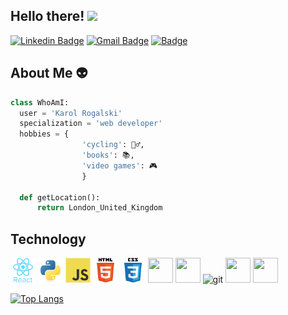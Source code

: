 ## Hello there! <img src="https://media.giphy.com/media/hvRJCLFzcasrR4ia7z/giphy.gif" width="25px">
  [![Linkedin Badge](https://img.shields.io/badge/-Karol_Rogalski-blue?style=flat-square&logo=Linkedin&logoColor=white&link=https://www.linkedin.com/in/karol-rogalski)](https://www.linkedin.com/in/karol-rogalski)
  [![Gmail Badge](https://img.shields.io/badge/-krogalski204@gmail.com-c14438?style=flat-square&logo=Gmail&logoColor=white&link=mailto:krogalski204@gmail.com)](mailto:krogalski204@gmail.com)
  [![Badge](https://img.shields.io/badge/-Portfolio-8534a3?style=flat-square&link=https://karol-rogalski.herokuapp.com/)](#)

## About Me  👽

```python
class WhoAmI:
  user = 'Karol Rogalski'
  specialization = 'web developer'
  hobbies = {
                'cycling': 🚴‍♂️,
                'books': 📚,
                'video games': 🎮
                }
  
  def getLocation():
      return London_United_Kingdom
```


## Technology 
  <p align="left">
    <img src="https://raw.githubusercontent.com/devicons/devicon/master/icons/react/react-original-wordmark.svg" alt="react" width="40" height="40"/>

  <img src="https://raw.githubusercontent.com/devicons/devicon/master/icons/python/python-original.svg" alt="python" width="40" height="40"/>
  <img src="https://raw.githubusercontent.com/devicons/devicon/master/icons/javascript/javascript-original.svg" alt="javascript" width="40" height="40"/>
  <img src="https://raw.githubusercontent.com/devicons/devicon/master/icons/html5/html5-original-wordmark.svg" alt="html5" width="40" height="40"/>
  <img src="https://raw.githubusercontent.com/devicons/devicon/master/icons/css3/css3-original-wordmark.svg" alt="css3" width="40" height="40"/>
  <img src="https://user-images.githubusercontent.com/25181517/202896760-337261ed-ee92-4979-84c4-d4b829c7355d.png"  width="40" height="40"/>
  <img src="https://user-images.githubusercontent.com/25181517/192108374-8da61ba1-99ec-41d7-80b8-fb2f7c0a4948.png"  width="40" height="40"/> 
  <img src="https://www.vectorlogo.zone/logos/git-scm/git-scm-icon.svg" alt="git" width="40" height="40"/> 
  <img src="https://user-images.githubusercontent.com/25181517/192108891-d86b6220-e232-423a-bf5f-90903e6887c3.png"  width="40" height="40"/>  
  <img src="https://user-images.githubusercontent.com/25181517/187896150-cc1dcb12-d490-445c-8e4d-1275cd2388d6.png"  width="40" height="40"/> 
 
  </p>
  
  

[![Top Langs](https://github-readme-stats.vercel.app/api/top-langs/?username=karol204&hide=CSS&layout=compact)](https://github.com/karol204/github-readme-stats)
    
  
    
    
